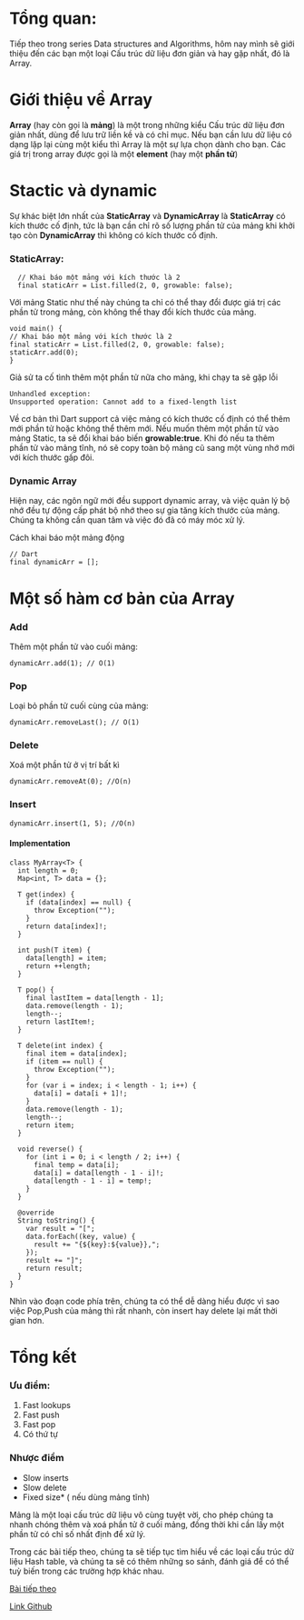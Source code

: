 # Tổng quan:
Tiếp theo trong series Data structures and Algorithms, hôm nay mình sẽ giới thiệu đến các bạn một loại Cấu trúc dữ liệu đơn giản và hay gặp nhất, đó là Array.

# Giới thiệu về Array
**Array** (hay còn gọi là **mảng**) là một trong những kiểu Cấu trúc dữ liệu đơn giản nhất, dùng để lưu trữ liền kề và có chỉ mục. Nếu bạn cần lưu dữ liệu có dạng lặp lại cùng một kiểu thì Array là một sự lựa chọn dành cho bạn.
Các giá trị trong array được gọi là một **element** (hay một **phần tử**)
# Stactic và dynamic
Sự khác biệt lớn nhất của **StaticArray** và **DynamicArray** là **StaticArray** có kích thước cố định, tức là bạn cần chỉ rõ số lượng phần tử của mảng khi khởi tạo còn **DynamicArray** thì không có kích thước cố định.
### StaticArray:
```
  // Khai báo một mảng với kích thước là 2
  final staticArr = List.filled(2, 0, growable: false);
```
Với mảng Static như thế này chúng ta chỉ có thể thay đổi được giá trị các phần tử trong mảng, còn không thể thay đổi kích thước của mảng.
```
void main() {
// Khai báo một mảng với kích thước là 2
final staticArr = List.filled(2, 0, growable: false);
staticArr.add(0);
}
```
Giả sử ta cố tình thêm một phần tử nữa cho mảng, khi chạy ta sẽ gặp lỗi
```
Unhandled exception:
Unsupported operation: Cannot add to a fixed-length list
```
Về cơ bản thì Dart support cả việc mảng có kích thước cố định có thể thêm mới phần tử hoặc không thể thêm mới. Nếu muốn thêm một phần tử vào mảng Static, ta sẽ đổi khai báo biến **growable:true**. Khi đó nếu ta thêm phần tử vào mảng tĩnh, nó sẽ copy toàn bộ mảng cũ sang một vùng nhớ mới với kích thước gấp đôi.

### Dynamic Array
Hiện nay, các ngôn ngữ mới đều support dynamic array, và việc quản lý bộ nhớ đều tự động cấp phát bộ nhớ theo sự gia tăng kích thước của mảng. Chúng ta không cần quan tâm và việc đó đã có máy móc xử lý.

Cách khai báo một mảng động
```
// Dart
final dynamicArr = [];
```

# Một số hàm cơ bản của Array
### Add
Thêm một phần tử vào cuối mảng:
```
dynamicArr.add(1); // O(1)
```
### Pop
Loại bỏ phần tử cuối cùng của mảng:
```
dynamicArr.removeLast(); // O(1)
```
### Delete
Xoá một phần tử ở vị trí bất kì
```
dynamicArr.removeAt(0); //O(n)
```

### Insert
```
dynamicArr.insert(1, 5); //O(n)
```

#### Implementation
```
class MyArray<T> {
  int length = 0;
  Map<int, T> data = {};

  T get(index) {
    if (data[index] == null) {
      throw Exception("");
    }
    return data[index]!;
  }

  int push(T item) {
    data[length] = item;
    return ++length;
  }

  T pop() {
    final lastItem = data[length - 1];
    data.remove(length - 1);
    length--;
    return lastItem!;
  }

  T delete(int index) {
    final item = data[index];
    if (item == null) {
      throw Exception("");
    }
    for (var i = index; i < length - 1; i++) {
      data[i] = data[i + 1]!;
    }
    data.remove(length - 1);
    length--;
    return item;
  }

  void reverse() {
    for (int i = 0; i < length / 2; i++) {
      final temp = data[i];
      data[i] = data[length - 1 - i]!;
      data[length - 1 - i] = temp!;
    }
  }

  @override
  String toString() {
    var result = "[";
    data.forEach((key, value) {
      result += "{${key}:${value}},";
    });
    result += "]";
    return result;
  }
}
```

Nhìn vào đoạn code phía trên, chúng ta có thể dễ dàng hiểu được vì sao việc Pop,Push của mảng thì rất nhanh, còn insert hay delete lại mất thời gian hơn.
# Tổng kết
### Ưu điểm:
1. Fast lookups
2. Fast push
3. Fast pop
4. Có thứ tự

### Nhược điểm
* Slow inserts
* Slow delete
* Fixed size* ( nếu dùng mảng tĩnh)

Mảng là một loại cấu trúc dữ liệu vô cùng tuyệt vời, cho phép chúng ta nhanh chóng thêm và xoá phần tử ở cuối mảng, đồng thời khi cần lấy một phần tử có chỉ số nhất định để xử lý.

Trong các bài tiếp theo, chúng ta sẽ tiếp tục tìm hiểu về các loại cấu trúc dữ liệu Hash table, và chúng ta sẽ có thêm những so sánh, đánh giá để có thể tuỳ biến trong các trường hợp khác nhau.

[Bài tiếp theo](https://viblo.asia/p/data-structures-hash-table-YWOZrGnRlQ0)

[Link Github](https://github.com/hieu-dd/data-structures-algorithms/tree/master/bin/datastructures)